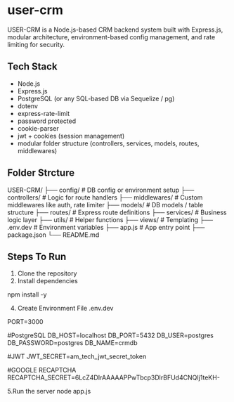 # user-crm

USER-CRM is a Node.js-based CRM backend system built with Express.js, modular architecture, environment-based config management, and rate limiting for security.

## Tech Stack

- Node.js
- Express.js
- PostgreSQL (or any SQL-based DB via Sequelize / pg)
- dotenv
- express-rate-limit
- password protected
- cookie-parser
- jwt + cookies (session management)
- modular folder structure (controllers, services, models, routes, middlewares)

## Folder Strcture

USER-CRM/
├── config/ # DB config or environment setup
├── controllers/ # Logic for route handlers
├── middlewares/ # Custom middlewares like auth, rate limiter
├── models/ # DB models / table structure
├── routes/ # Express route definitions
├── services/ # Business logic layer
├── utils/ # Helper functions
├── views/ # Templating 
├── .env.dev # Environment variables
├── app.js # App entry point
├── package.json
└── README.md

## Steps To Run

1. Clone the repository
2. Install dependencies
   
 npm install -y
 
4. Create Environment File .env.dev
   
PORT=3000

#PostgreSQL
DB_HOST=localhost
DB_PORT=5432
DB_USER=postgres
DB_PASSWORD=postgres
DB_NAME=crmdb

#JWT
JWT_SECRET=am_tech_jwt_secret_token

#GOOGLE RECAPTCHA
RECAPTCHA_SECRET=6LcZ4DIrAAAAAPPwTbcp3DlrBFUd4CNQIj1teKH-

5.Run the server
node app.js

